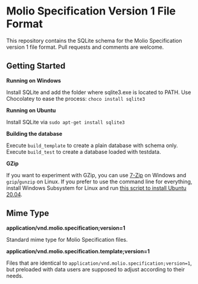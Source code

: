 # Molio Specification Version 1 File Format
This repository contains the SQLite schema for the Molio Specification version 1 file format. Pull requests and comments are welcome.

## Getting Started

**Running on Windows**

Install SQLite and add the folder where sqlite3.exe is located to PATH. Use Chocolatey to ease the process: `choco install sqlite3`

**Running on Ubuntu**

Install SQLite via `sudo apt-get install sqlite3`

**Building the database**

Execute `build_template` to create a plain database with schema only.
Execute `build_test` to create a database loaded with testdata.

**GZip**

If you want to experiment with GZip, you can use [7-Zip](https://www.7-zip.org/) on Windows and `gzip`/`gunzip` on Linux. If you prefer to use the command line for everything, install Windows Subsystem for Linux and run [this script to install Ubuntu 20.04](https://ja.nsommer.dk/articles/install-custom-wsl-distribution.html).

## Mime Type

**application/vnd.molio.specification;version=1**

Standard mime type for Molio Specification files.

**application/vnd.molio.specification.template;version=1**

Files that are identical to `application/vnd.molio.specification;version=1`, but preloaded with data users are supposed to adjust according to their needs.